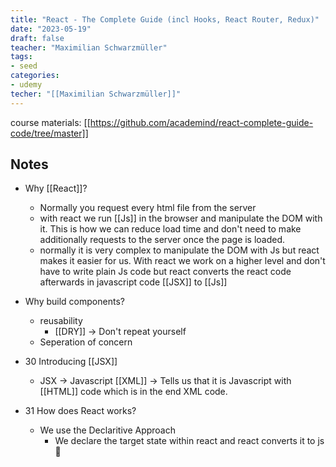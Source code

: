 ```yaml
---
title: "React - The Complete Guide (incl Hooks, React Router, Redux)"
date: "2023-05-19"
draft: false
teacher: "Maximilian Schwarzmüller"
tags: 
- seed
categories:
- udemy
techer: "[[Maximilian Schwarzmüller]]"
---
```


course materials: [[https://github.com/academind/react-complete-guide-code/tree/master]]

## Notes

- Why [[React]]?
	- Normally you request every html file from the server
	- with react we run [[Js]] in the browser and manipulate the DOM with it. This is how we can reduce load time and don't need to make additionally requests to the server once the page is loaded.
	- normally it is very complex to manipulate the DOM with Js but react makes it easier for us. With react we work on a higher level and don't have to write plain Js code but react converts the react code afterwards in javascript code [[JSX]] to [[Js]]
- Why build components?
	- reusability
		- [[DRY]] -> Don't repeat yourself
	- Seperation of concern

- 30 Introducing [[JSX]]
	- JSX -> Javascript [[XML]] -> Tells us that it is Javascript with [[HTML]] code which is in the end XML code.
- 31 How does React works?
	- We use the Declaritive Approach
		- We declare the target state within react and react converts it to js 🎉








